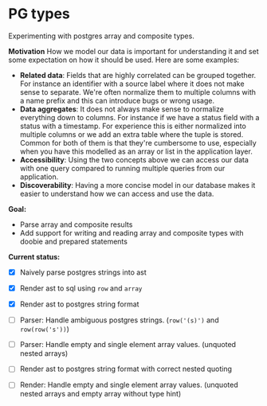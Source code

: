 # PG types

Experimenting with postgres array and composite types.

**Motivation**
How we model our data is important for understanding it and set some expectation on how it should be used. Here are some examples:
- **Related data**: Fields that are highly correlated can be grouped together. For instance an identifier with a source label
  where it does not make sense to separate. We're often normalize them to multiple columns with a name prefix and this can introduce
  bugs or wrong usage. 
- **Data aggregates**: It does not always make sense to normalize everything down to columns. For instance if we have a
  status field with a status with a timestamp. For experience this is either normalized into multiple columns
  or we add an extra table where the tuple is stored. Common for both of them is that they're cumbersome to use,
  especially when you have this modelled as an array or list in the application layer.
- **Accessibility**: Using the two concepts above we can access our data with one query compared to running multiple
  queries from our application.
- **Discoverability**: Having a more concise model in our database makes it easier to understand how we can access and
  use the data.

**Goal:**
- Parse array and composite results
- Add support for writing and reading array and composite types with doobie and prepared statements


**Current status:**
- [x] Naively parse postgres strings into ast
- [x] Render ast to sql using `row` and `array`
- [x] Render ast to postgres string format
- [ ] Parser: Handle ambiguous postgres strings. (`row('(s)')` and `row(row('s'))`)
- [ ] Parser: Handle empty and single element array values. (unquoted nested arrays)
- [ ] Render ast to postgres string format with correct nested quoting
- [ ] Render: Handle empty and single element array values. (unquoted nested arrays and empty array without type hint)


